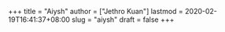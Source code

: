 +++
title = "Aiysh"
author = ["Jethro Kuan"]
lastmod = 2020-02-19T16:41:37+08:00
slug = "aiysh"
draft = false
+++
